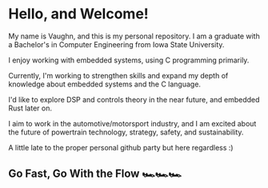 # Hello, and Welcome!

My name is Vaughn, and this is my personal repository. 
I am a graduate with a Bachelor's in Computer Engineering
from Iowa State University. 

I enjoy working with embedded systems, using C programming
primarily. 

Currently, I'm working to strengthen skills and expand my
depth of knowledge about embedded systems and the C language.

I'd like to explore DSP and controls theory in the near future,
and embedded Rust later on.

I aim to work in the automotive/motorsport industry, and I am
excited about the future of powertrain technology, strategy,
safety, and sustainability.

A little late to the proper personal github party but here 
regardless :)

## Go Fast, Go With the Flow 🏎️🏎️🏎️


